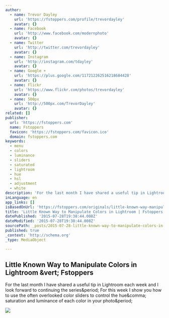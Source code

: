 ```yaml
---
author:
  - name: Trevor Dayley
    url: 'https://fstoppers.com/profile/trevordayley'
    avatar: {}
  - name: Facebook
    url: 'http://www.facebook.com/modernphoto'
    avatar: {}
  - name: Twitter
    url: 'http://twitter.com/trevordayley'
    avatar: {}
  - name: Instagram
    url: 'http://instagram.com/tdayley'
    avatar: {}
  - name: Google +
    url: 'https://plus.google.com/117212262516218684428'
    avatar: {}
  - name: Flickr
    url: 'https://www.flickr.com/photos/trevordayley'
    avatar: {}
  - name: 500px
    url: 'http://500px.com/TrevorDayley'
    avatar: {}
related: []
publisher:
  url: 'https://fstoppers.com'
  name: Fstoppers
  favicon: 'https://fstoppers.com/favicon.ico'
  domain: fstoppers.com
keywords:
  - menu
  - colors
  - luminance
  - sliders
  - saturated
  - lightroom
  - hue
  - hsl
  - adjustment
  - white
description: 'For the last month I have shared a useful tip in Lightroom each week and I look forward to continuing the series. For this week I show you how to use the often overlooked color sliders to control the hue, saturation and luminance of each color in your photo.'
inLanguage: en
app_links: []
isBasedOnUrl: 'https://fstoppers.com/originals/little-known-way-manipulate-colors-lightroom-37822'
title: 'Little Known Way to Manipulate Colors in Lightroom | Fstoppers'
datePublished: '2015-07-28T19:38:44.008Z'
dateModified: '2015-07-28T19:38:44.008Z'
sourcePath: _posts/2015-07-28-little-known-way-to-manipulate-colors-in-lightroom-or-fstoppe.md
published: true
_context: 'http://schema.org'
_type: MediaObject

---
```

<article style=""><h1>Little Known Way to Manipulate Colors in Lightroom &amp;vert; Fstoppers</h1><p>For the last month I have shared a useful tip in Lightroom each week and I look forward to continuing the series&amp;period; For this week I show you how to use the often overlooked color sliders to control the hue&amp;comma; saturation and luminance of each color in your photo&amp;period;</p><img src="https://d1w5usc88actyi.cloudfront.net/styles/large/s3/lead/2014/09/fstoppers-color-sliders-in-lightroom.jpg" /></article>